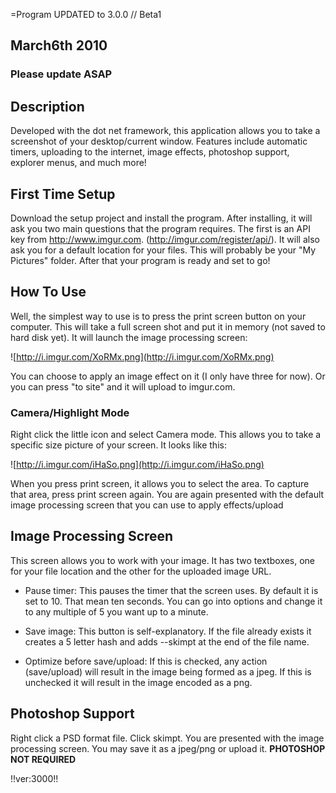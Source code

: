 =Program UPDATED to 3.0.0 // Beta1
## March6th 2010 ##
### Please update ASAP ###

## Description ##

Developed with the dot net framework, this application allows you to take a screenshot of your desktop/current window. Features include automatic timers, uploading to the internet, image effects, photoshop support, explorer menus, and much more!

## First Time Setup ##
Download the setup project and install the program. After installing, it will ask you two main questions that the program requires. The first is an API key from http://www.imgur.com. (http://imgur.com/register/api/). It will also ask you for a default location for your files. This will probably be your "My Pictures" folder. After that your program is ready and set to go!

## How To Use ##
Well, the simplest way to use is to press the print screen button on your computer. This will take a full screen shot and put it in memory (not saved to hard disk yet). It will launch the image processing screen:

![http://i.imgur.com/XoRMx.png](http://i.imgur.com/XoRMx.png)

You can choose to apply an image effect on it (I only have three for now). Or you can press "to site" and it will upload to imgur.com.

### Camera/Highlight Mode ###
Right click the little icon and select Camera mode. This allows you to take a specific size picture of your screen.  It looks like this:

![http://i.imgur.com/iHaSo.png](http://i.imgur.com/iHaSo.png)

When you press print screen, it allows you to select the area. To capture that area, press print screen again. You are again presented with the default image processing screen that you can use to apply effects/upload

## Image Processing Screen ##
This screen allows you to work with your image. It has two textboxes, one for your file location and the other for the uploaded image URL.

  * Pause timer: This pauses the timer that the screen uses. By default it is set to 10. That mean ten seconds. You can go into options and change it to any multiple of 5 you want up to a minute.

  * Save image: This button is self-explanatory. If the file already exists it creates a 5 letter hash and adds --skimpt at the end of the file name.

  * Optimize before save/upload: If this is checked, any action (save/upload) will result in the image being formed as a jpeg. If this is unchecked it will result in the image encoded as a png.

## Photoshop Support ##
Right click a PSD format file. Click skimpt. You are presented with the image processing screen. You may save it as a jpeg/png or upload it. **PHOTOSHOP NOT REQUIRED**




!!ver:3000!!
